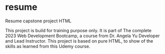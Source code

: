 # resume
Resume capstone project HTML

This project is build for training purpose only. It is part of The complete 2023 Web Development Bootcamp, a course from Dr. Angela Yu
Developer and Lead Instructor. This project is based on pure HTML, to show of the skills as learned from this Udemy course.
